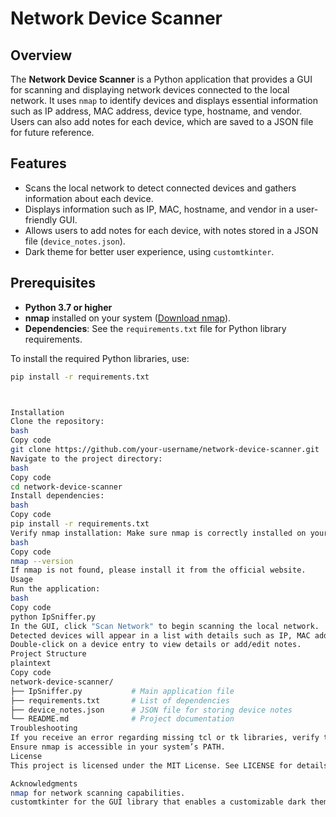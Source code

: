 # Network Device Scanner

## Overview
The **Network Device Scanner** is a Python application that provides a GUI for scanning and displaying network devices connected to the local network. It uses `nmap` to identify devices and displays essential information such as IP address, MAC address, device type, hostname, and vendor. Users can also add notes for each device, which are saved to a JSON file for future reference.

## Features
- Scans the local network to detect connected devices and gathers information about each device.
- Displays information such as IP, MAC, hostname, and vendor in a user-friendly GUI.
- Allows users to add notes for each device, with notes stored in a JSON file (`device_notes.json`).
- Dark theme for better user experience, using `customtkinter`.

## Prerequisites
- **Python 3.7 or higher**
- **nmap** installed on your system ([Download nmap](https://nmap.org/download.html)).
- **Dependencies**: See the `requirements.txt` file for Python library requirements.

To install the required Python libraries, use:
```bash
pip install -r requirements.txt



Installation
Clone the repository:
bash
Copy code
git clone https://github.com/your-username/network-device-scanner.git
Navigate to the project directory:
bash
Copy code
cd network-device-scanner
Install dependencies:
bash
Copy code
pip install -r requirements.txt
Verify nmap installation: Make sure nmap is correctly installed on your system by running:
bash
Copy code
nmap --version
If nmap is not found, please install it from the official website.
Usage
Run the application:
bash
Copy code
python IpSniffer.py
In the GUI, click "Scan Network" to begin scanning the local network.
Detected devices will appear in a list with details such as IP, MAC address, device type, hostname, and vendor.
Double-click on a device entry to view details or add/edit notes.
Project Structure
plaintext
Copy code
network-device-scanner/
├── IpSniffer.py           # Main application file
├── requirements.txt       # List of dependencies
├── device_notes.json      # JSON file for storing device notes
└── README.md              # Project documentation
Troubleshooting
If you receive an error regarding missing tcl or tk libraries, verify that Tcl/Tk libraries are correctly installed. You may need to reinstall Python and ensure Tcl/Tk is included.
Ensure nmap is accessible in your system’s PATH.
License
This project is licensed under the MIT License. See LICENSE for details.

Acknowledgments
nmap for network scanning capabilities.
customtkinter for the GUI library that enables a customizable dark theme.